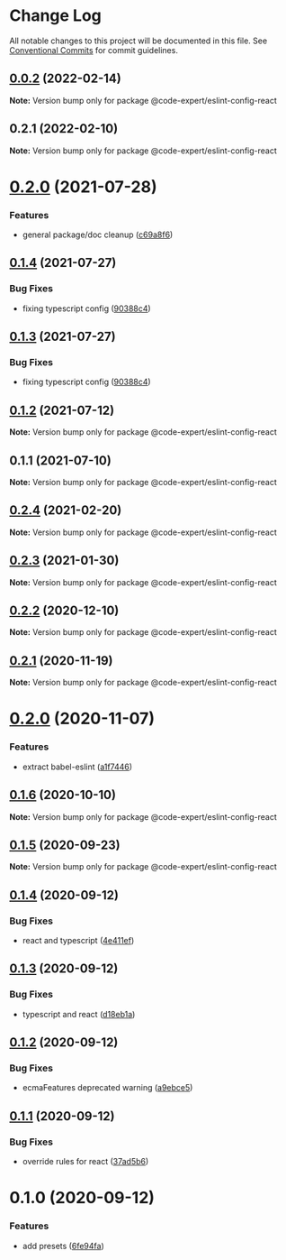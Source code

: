 # Change Log

All notable changes to this project will be documented in this file.
See [Conventional Commits](https://conventionalcommits.org) for commit guidelines.

## [0.0.2](https://github.com/CodeExpertETH/configs/compare/@code-expert/eslint-config-react@0.2.1...@code-expert/eslint-config-react@0.0.2) (2022-02-14)

**Note:** Version bump only for package @code-expert/eslint-config-react





## 0.2.1 (2022-02-10)

**Note:** Version bump only for package @code-expert/eslint-config-react





# [0.2.0](https://github.com/CodeExpertETH/configs/compare/@code-expert/eslint-config-react@0.1.4...@code-expert/eslint-config-react@0.2.0) (2021-07-28)


### Features

* general package/doc cleanup ([c69a8f6](https://github.com/CodeExpertETH/configs/commit/c69a8f60a03531f44d7996955d48d522d9637427))





## [0.1.4](https://github.com/CodeExpertETH/configs/compare/@code-expert/eslint-config-react@0.1.2...@code-expert/eslint-config-react@0.1.4) (2021-07-27)

### Bug Fixes

- fixing typescript config ([90388c4](https://github.com/CodeExpertETH/configs/commit/90388c4a744ba11070f668e752123d549994c4fb))

## [0.1.3](https://github.com/CodeExpertETH/configs/compare/@code-expert/eslint-config-react@0.1.2...@code-expert/eslint-config-react@0.1.3) (2021-07-27)

### Bug Fixes

- fixing typescript config ([90388c4](https://github.com/CodeExpertETH/configs/commit/90388c4a744ba11070f668e752123d549994c4fb))

## [0.1.2](https://github.com/CodeExpertETH/configs/compare/@code-expert/eslint-config-react@0.1.1...@code-expert/eslint-config-react@0.1.2) (2021-07-12)

**Note:** Version bump only for package @code-expert/eslint-config-react

## 0.1.1 (2021-07-10)

**Note:** Version bump only for package @code-expert/eslint-config-react

## [0.2.4](https://github.com/CodeExpertETH/configs/compare/@code-expert/eslint-config-react@0.2.3...@code-expert/eslint-config-react@0.2.4) (2021-02-20)

**Note:** Version bump only for package @code-expert/eslint-config-react

## [0.2.3](https://github.com/CodeExpertETH/configs/compare/@code-expert/eslint-config-react@0.2.2...@code-expert/eslint-config-react@0.2.3) (2021-01-30)

**Note:** Version bump only for package @code-expert/eslint-config-react

## [0.2.2](https://github.com/CodeExpertETH/configs/compare/@code-expert/eslint-config-react@0.2.1...@code-expert/eslint-config-react@0.2.2) (2020-12-10)

**Note:** Version bump only for package @code-expert/eslint-config-react

## [0.2.1](https://github.com/CodeExpertETH/configs/compare/@code-expert/eslint-config-react@0.2.0...@code-expert/eslint-config-react@0.2.1) (2020-11-19)

**Note:** Version bump only for package @code-expert/eslint-config-react

# [0.2.0](https://github.com/CodeExpertETH/configs/compare/@code-expert/eslint-config-react@0.1.6...@code-expert/eslint-config-react@0.2.0) (2020-11-07)

### Features

- extract babel-eslint ([a1f7446](https://github.com/CodeExpertETH/configs/commit/a1f744685ff7038a72a94a0efe69b28eb27d0a7e))

## [0.1.6](https://github.com/CodeExpertETH/configs/compare/@code-expert/eslint-config-react@0.1.5...@code-expert/eslint-config-react@0.1.6) (2020-10-10)

**Note:** Version bump only for package @code-expert/eslint-config-react

## [0.1.5](https://github.com/CodeExpertETH/configs/compare/@code-expert/eslint-config-react@0.1.4...@code-expert/eslint-config-react@0.1.5) (2020-09-23)

**Note:** Version bump only for package @code-expert/eslint-config-react

## [0.1.4](https://github.com/CodeExpertETH/configs/compare/@code-expert/eslint-config-react@0.1.3...@code-expert/eslint-config-react@0.1.4) (2020-09-12)

### Bug Fixes

- react and typescript ([4e411ef](https://github.com/CodeExpertETH/configs/commit/4e411efc81523b47edb95bbf088d271b6eee011f))

## [0.1.3](https://github.com/CodeExpertETH/configs/compare/@code-expert/eslint-config-react@0.1.2...@code-expert/eslint-config-react@0.1.3) (2020-09-12)

### Bug Fixes

- typescript and react ([d18eb1a](https://github.com/CodeExpertETH/configs/commit/d18eb1a67ab0595372004a00a2acd6dca5c5466e))

## [0.1.2](https://github.com/CodeExpertETH/configs/compare/@code-expert/eslint-config-react@0.1.1...@code-expert/eslint-config-react@0.1.2) (2020-09-12)

### Bug Fixes

- ecmaFeatures deprecated warning ([a9ebce5](https://github.com/CodeExpertETH/configs/commit/a9ebce5f3c3142a8b137e33405ba35a95b186d0a))

## [0.1.1](https://github.com/CodeExpertETH/configs/compare/@code-expert/eslint-config-react@0.1.0...@code-expert/eslint-config-react@0.1.1) (2020-09-12)

### Bug Fixes

- override rules for react ([37ad5b6](https://github.com/CodeExpertETH/configs/commit/37ad5b6f8b82d5012cfbc78bdc90fc99d4a76c38))

# 0.1.0 (2020-09-12)

### Features

- add presets ([6fe94fa](https://github.com/CodeExpertETH/configs/commit/6fe94fae4ed9d80b18833c9e5a3f51f710ebda43))
